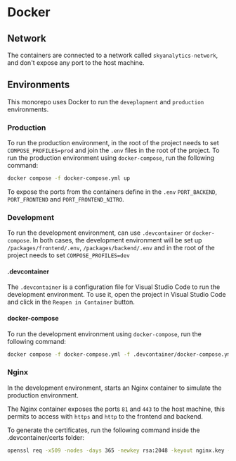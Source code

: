 # Docker

## Network
The containers are connected to a network called `skyanalytics-network`, and don't expose any port to the host machine.

## Environments
This monorepo uses Docker to run the `deveplopment` and `production` environments.

### Production
To run the production environment, in the root of the project needs to set `COMPOSE_PROFILES=prod` and join the `.env` files in the root of the project. To run the production environment using `docker-compose`, run the following command:
```bash
docker compose -f docker-compose.yml up
```

To expose the ports from the containers define in the `.env` `PORT_BACKEND`, `PORT_FRONTEND` and `PORT_FRONTEND_NITRO`.

### Development
To run the development environment, can use `.devcontainer` or `docker-compose`. In both cases, the development environment will be set up `/packages/frontend/.env`, `/packages/backend/.env` and in the root of the project needs to set `COMPOSE_PROFILES=dev`

#### .devcontainer
The `.devcontainer` is a configuration file for Visual Studio Code to run the development environment. To use it, open the project in Visual Studio Code and click in the `Reopen in Container` button.

#### docker-compose
To run the development environment using `docker-compose`, run the following command:
```bash
docker compose -f docker-compose.yml -f .devcontainer/docker-compose.yml up
```

### Nginx
In the development environment, starts an Nginx container to simulate the production environment.

The Nginx container exposes the ports `81` and `443` to the host machine, this permits to access with `https` and `http` to the frontend and backend.

To generate the certificates, run the following command inside the .devcontainer/certs folder:
```bash
openssl req -x509 -nodes -days 365 -newkey rsa:2048 -keyout nginx.key -out nginx.crt
```